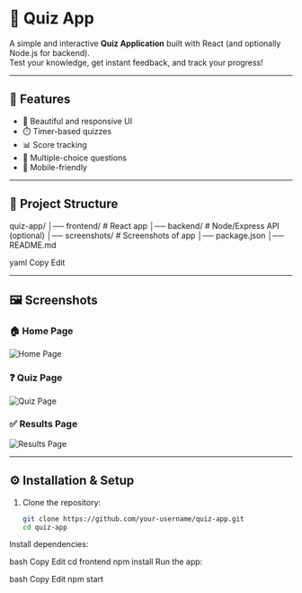 # 🧠 Quiz App

A simple and interactive **Quiz Application** built with React (and optionally Node.js for backend).  
Test your knowledge, get instant feedback, and track your progress!  

---

## 🚀 Features

- 🎨 Beautiful and responsive UI  
- ⏱️ Timer-based quizzes  
- 📊 Score tracking  
- 🔄 Multiple-choice questions  
- 📱 Mobile-friendly  

---

## 📂 Project Structure

quiz-app/
│── frontend/ # React app
│── backend/ # Node/Express API (optional)
│── screenshots/ # Screenshots of app
│── package.json
│── README.md

yaml
Copy
Edit

---

## 🖼️ Screenshots

### 🏠 Home Page
![Home Page](./screenshots/home.png)

### ❓ Quiz Page
![Quiz Page](./screenshots/quiz.png)

### ✅ Results Page
![Results Page](./screenshots/results.png)

---

## ⚙️ Installation & Setup

1. Clone the repository:
   ```bash
   git clone https://github.com/your-username/quiz-app.git
   cd quiz-app
Install dependencies:

bash
Copy
Edit
cd frontend
npm install
Run the app:

bash
Copy
Edit
npm start